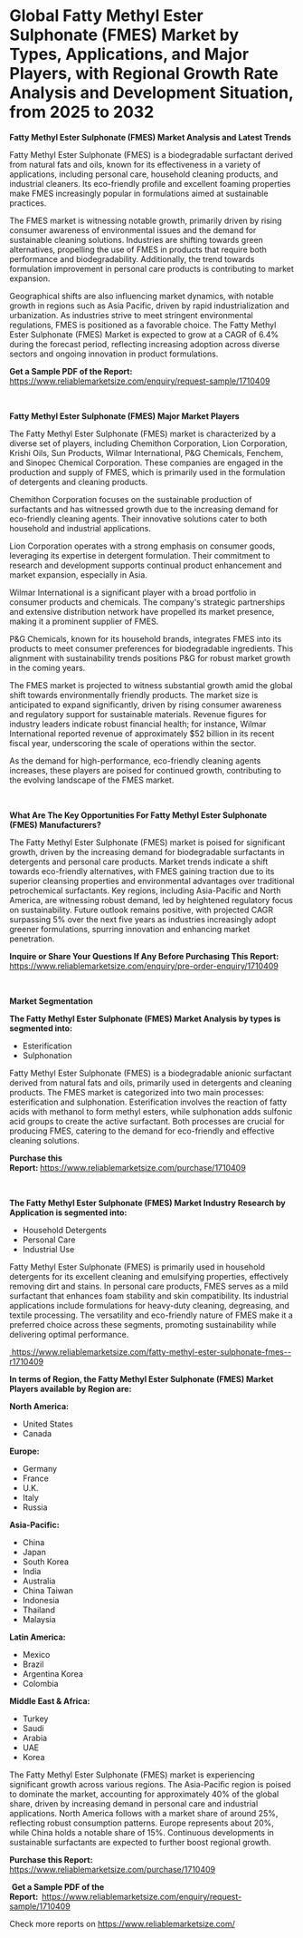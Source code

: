 <p><h1>Global Fatty Methyl Ester Sulphonate (FMES) Market by Types, Applications, and Major Players, with Regional Growth Rate Analysis and Development Situation, from 2025 to 2032</h1></p><p><strong>Fatty Methyl Ester Sulphonate (FMES) Market Analysis and Latest Trends</strong></p>
<p><p>Fatty Methyl Ester Sulphonate (FMES) is a biodegradable surfactant derived from natural fats and oils, known for its effectiveness in a variety of applications, including personal care, household cleaning products, and industrial cleaners. Its eco-friendly profile and excellent foaming properties make FMES increasingly popular in formulations aimed at sustainable practices.</p><p>The FMES market is witnessing notable growth, primarily driven by rising consumer awareness of environmental issues and the demand for sustainable cleaning solutions. Industries are shifting towards green alternatives, propelling the use of FMES in products that require both performance and biodegradability. Additionally, the trend towards formulation improvement in personal care products is contributing to market expansion.</p><p>Geographical shifts are also influencing market dynamics, with notable growth in regions such as Asia Pacific, driven by rapid industrialization and urbanization. As industries strive to meet stringent environmental regulations, FMES is positioned as a favorable choice. The Fatty Methyl Ester Sulphonate (FMES) Market is expected to grow at a CAGR of 6.4% during the forecast period, reflecting increasing adoption across diverse sectors and ongoing innovation in product formulations.</p></p>
<p><strong>Get a Sample PDF of the Report:&nbsp;</strong> <a href="https://www.reliablemarketsize.com/enquiry/request-sample/1710409?utm_campaign=2526&utm_medium=2&utm_source=Github&utm_content=ia&utm_term=27032025&utm_id=fatty-methyl-ester-sulphonate-fmes">https://www.reliablemarketsize.com/enquiry/request-sample/1710409</a></p>
<p>&nbsp;</p>
<p><strong>Fatty Methyl Ester Sulphonate (FMES) Major Market Players</strong></p>
<p><p>The Fatty Methyl Ester Sulphonate (FMES) market is characterized by a diverse set of players, including Chemithon Corporation, Lion Corporation, Krishi Oils, Sun Products, Wilmar International, P&G Chemicals, Fenchem, and Sinopec Chemical Corporation. These companies are engaged in the production and supply of FMES, which is primarily used in the formulation of detergents and cleaning products.</p><p>Chemithon Corporation focuses on the sustainable production of surfactants and has witnessed growth due to the increasing demand for eco-friendly cleaning agents. Their innovative solutions cater to both household and industrial applications.</p><p>Lion Corporation operates with a strong emphasis on consumer goods, leveraging its expertise in detergent formulation. Their commitment to research and development supports continual product enhancement and market expansion, especially in Asia.</p><p>Wilmar International is a significant player with a broad portfolio in consumer products and chemicals. The company's strategic partnerships and extensive distribution network have propelled its market presence, making it a prominent supplier of FMES.</p><p>P&G Chemicals, known for its household brands, integrates FMES into its products to meet consumer preferences for biodegradable ingredients. This alignment with sustainability trends positions P&G for robust market growth in the coming years.</p><p>The FMES market is projected to witness substantial growth amid the global shift towards environmentally friendly products. The market size is anticipated to expand significantly, driven by rising consumer awareness and regulatory support for sustainable materials. Revenue figures for industry leaders indicate robust financial health; for instance, Wilmar International reported revenue of approximately $52 billion in its recent fiscal year, underscoring the scale of operations within the sector.</p><p>As the demand for high-performance, eco-friendly cleaning agents increases, these players are poised for continued growth, contributing to the evolving landscape of the FMES market.</p></p>
<p>&nbsp;</p>
<p><strong>What Are The Key Opportunities For Fatty Methyl Ester Sulphonate (FMES) Manufacturers?</strong></p>
<p><p>The Fatty Methyl Ester Sulphonate (FMES) market is poised for significant growth, driven by the increasing demand for biodegradable surfactants in detergents and personal care products. Market trends indicate a shift towards eco-friendly alternatives, with FMES gaining traction due to its superior cleansing properties and environmental advantages over traditional petrochemical surfactants. Key regions, including Asia-Pacific and North America, are witnessing robust demand, led by heightened regulatory focus on sustainability. Future outlook remains positive, with projected CAGR surpassing 5% over the next five years as industries increasingly adopt greener formulations, spurring innovation and enhancing market penetration.</p></p>
<p><strong>Inquire or Share Your Questions If Any Before Purchasing This Report:</strong> <a href="https://www.reliablemarketsize.com/enquiry/pre-order-enquiry/1710409?utm_campaign=2526&utm_medium=2&utm_source=Github&utm_content=ia&utm_term=27032025&utm_id=fatty-methyl-ester-sulphonate-fmes">https://www.reliablemarketsize.com/enquiry/pre-order-enquiry/1710409</a></p>
<p>&nbsp;</p>
<p><strong>Market Segmentation</strong></p>
<p><strong>The Fatty Methyl Ester Sulphonate (FMES) Market Analysis by types is segmented into:</strong></p>
<p><ul><li>Esterification</li><li>Sulphonation</li></ul></p>
<p><p>Fatty Methyl Ester Sulphonate (FMES) is a biodegradable anionic surfactant derived from natural fats and oils, primarily used in detergents and cleaning products. The FMES market is categorized into two main processes: esterification and sulphonation. Esterification involves the reaction of fatty acids with methanol to form methyl esters, while sulphonation adds sulfonic acid groups to create the active surfactant. Both processes are crucial for producing FMES, catering to the demand for eco-friendly and effective cleaning solutions.</p></p>
<p><strong>Purchase this Report:&nbsp;</strong><a href="https://www.reliablemarketsize.com/purchase/1710409?utm_campaign=2526&utm_medium=2&utm_source=Github&utm_content=ia&utm_term=27032025&utm_id=fatty-methyl-ester-sulphonate-fmes">https://www.reliablemarketsize.com/purchase/1710409</a></p>
<p>&nbsp;</p>
<p><strong>The Fatty Methyl Ester Sulphonate (FMES) Market Industry Research by Application is segmented into:</strong></p>
<p><ul><li>Household Detergents</li><li>Personal Care</li><li>Industrial Use</li></ul></p>
<p><p>Fatty Methyl Ester Sulphonate (FMES) is primarily used in household detergents for its excellent cleaning and emulsifying properties, effectively removing dirt and stains. In personal care products, FMES serves as a mild surfactant that enhances foam stability and skin compatibility. Its industrial applications include formulations for heavy-duty cleaning, degreasing, and textile processing. The versatility and eco-friendly nature of FMES make it a preferred choice across these segments, promoting sustainability while delivering optimal performance.</p></p>
<p><a href="https://www.reliablemarketsize.com/fatty-methyl-ester-sulphonate-fmes--r1710409?utm_campaign=2526&utm_medium=2&utm_source=Github&utm_content=ia&utm_term=27032025&utm_id=fatty-methyl-ester-sulphonate-fmes">&nbsp;https://www.reliablemarketsize.com/fatty-methyl-ester-sulphonate-fmes--r1710409</a></p>
<p><strong>In terms of Region, the Fatty Methyl Ester Sulphonate (FMES) Market Players available by Region are:</strong></p>
<p>
    <p> <strong> North America: </strong>
        <ul>
            <li>United States</li>
            <li>Canada</li>
        </ul>
        </p> 
    <p> <strong> Europe: </strong>
        <ul>
            <li>Germany</li>
            <li>France</li>
            <li>U.K.</li>
            <li>Italy</li>
            <li>Russia</li>
        </ul>
        </p> 
    <p> <strong> Asia-Pacific: </strong>
        <ul>
            <li>China</li>
            <li>Japan</li>
            <li>South Korea</li>
            <li>India</li>
            <li>Australia</li>
            <li>China Taiwan</li>
            <li>Indonesia</li>
            <li>Thailand</li>
            <li>Malaysia</li>
        </ul>
        </p> 
    <p> <strong> Latin America: </strong>
        <ul>
            <li>Mexico</li>
            <li>Brazil</li>
            <li>Argentina Korea</li>
            <li>Colombia</li>
        </ul>
        </p> 
    <p> <strong> Middle East & Africa: </strong>
        <ul>
            <li>Turkey</li>
            <li>Saudi</li>
            <li>Arabia</li>
            <li>UAE</li>
            <li>Korea</li>
        </ul>
    </p>
    </p>
<p><p>The Fatty Methyl Ester Sulphonate (FMES) market is experiencing significant growth across various regions. The Asia-Pacific region is poised to dominate the market, accounting for approximately 40% of the global share, driven by increasing demand in personal care and industrial applications. North America follows with a market share of around 25%, reflecting robust consumption patterns. Europe represents about 20%, while China holds a notable share of 15%. Continuous developments in sustainable surfactants are expected to further boost regional growth.</p></p>
<p><strong>Purchase this Report: </strong><a href="https://www.reliablemarketsize.com/purchase/1710409?utm_campaign=2526&utm_medium=2&utm_source=Github&utm_content=ia&utm_term=27032025&utm_id=fatty-methyl-ester-sulphonate-fmes">https://www.reliablemarketsize.com/purchase/1710409</a></p>
<p>&nbsp;<strong>Get a Sample PDF of the Report:&nbsp;&nbsp;</strong><a href="https://www.reliablemarketsize.com/enquiry/request-sample/1710409?utm_campaign=2526&utm_medium=2&utm_source=Github&utm_content=ia&utm_term=27032025&utm_id=fatty-methyl-ester-sulphonate-fmes">https://www.reliablemarketsize.com/enquiry/request-sample/1710409</a></p>
<p><strong></strong></p>
<p>Check more reports on <a href="https://www.reliablemarketsize.com/?utm_campaign=2526&utm_medium=2&utm_source=Github&utm_content=ia&utm_term=27032025&utm_id=fatty-methyl-ester-sulphonate-fmes">https://www.reliablemarketsize.com/</a></p>